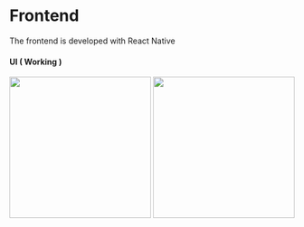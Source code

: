 # Frontend
The frontend is developed with React Native

 #### UI ( Working )

 
<img src=https://github.com/albonkey/transformer-slogan-generator/assets/60593990/3742b222-5dc6-4626-b312-5b9cee817412 width="250">

<img src=https://github.com/albonkey/transformer-slogan-generator/assets/60593990/1bc2d275-d3f5-4a22-bfc2-85a9a6f86e2a width="250">
